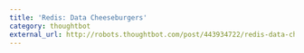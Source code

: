 ```yaml
---
title: 'Redis: Data Cheeseburgers'
category: thoughtbot
external_url: http://robots.thoughtbot.com/post/443934722/redis-data-cheeseburgers
---
```


